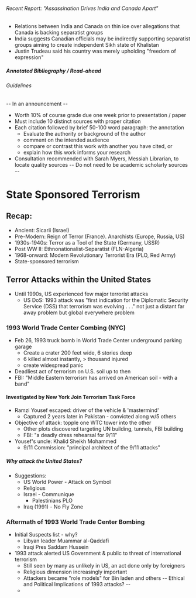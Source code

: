 ###### Recent Report: "Assassination Drives India and Canada Apart"
- Relations between India and Canada on thin ice over allegations that Canada is backing separatist groups
- India suggests Canadian officials may be indirectly supporting separatist groups aiming to create independent Sikh state of Khalistan
- Justin Trudeau said his country was merely upholding "freedom of expression"

##### Annotated Bibliography / Read-ahead
###### Guidelines
-- In an announcement --
- Worth 10% of course grade due one week prior to presentation / paper
- Must include 10 distinct sources with proper citation
- Each citation followed by brief 50-100 word paragraph: the annotation
	- Evaluate the authority or background of the author
	- comment on the intended audience
	- compare or contrast this work with another you have cited, or
	- explain how this work informs your research
- Consultation recommended with Sarah Myers, Messiah Librarian, to locate quality sources
-- Do not need to be academic scholarly sources --

# State Sponsored Terrorism
## Recap: 
- Ancient: Sicarii (Israel)
- Pre-Modern: Reign of Terror (France). Anarchists (Europe, Russia, US)
- 1930s-1940s: Terror as a Tool of the State (Germany, USSR)
- Post WW II: Ethnonationalist-Separatist (FLN-Algeria)
- 1968-onward: Modern Revolutionary Terrorist Era (PLO, Red Army)
- State-sponsored terrorism

## Terror Attacks within the United States
- Until 1990s, US experienced few major terrorist attacks
	- US DoS: 1993 attack was "first indication for the Diplomatic Security Service (DSS) that terrorism was evolving . . ." not just a distant far away problem but global everywhere problem

### 1993 World Trade Center Combing (NYC)
- Feb 26, 1993 truck bomb in World Trade Center underground parking garage
	- Create a crater 200 feet wide, 6 stories deep
	- 6 killed almost instantly, > thousand injured
	- create widespread panic
- Deadliest act of terrorism on U.S. soil up to then
- FBI: "Middle Eastern terrorism has arrived on American soil - with a band"

#### Investigated by New York Join Terrorism Task Force
- Ramzi Yousef escaped: driver of the vehicle & 'mastermind'
	- Captured 2 years later in Pakistan - convicted along w/5 others
- Objective of attack: topple one WTC tower into the other 
	- Other plots discovered targeting UN building, tunnels, FBI building
	- FBI: "a deadly dress rehearsal for 9/11"
- Yousef's uncle: Khalid Sheikh Mohammed
	- 9/11 Commission: "principal architect of the 9/11 attacks"
##### Why attack the United States?
- Suggestions:
	- US World Power - Attack on Symbol
	- Religious 
	- Israel - Communique 
		- Palestinians PLO
	- Iraq (1991) - No Fly Zone
### Aftermath of 1993 World Trade Center Bombing
- Initial Suspects list - why?
	- Libyan leader Muammar al-Qaddafi
	- Iraqi Pres Saddam Hussein
- 1993 attack alerted US Government & public to threat of international terrorism
	- Still seen by many as unlikely in US, an act done only by foreigners
	- Religious dimension increasingly important
	- Attackers became "role models" for Bin laden and others
-- Ethical and Political Implications of 1993 attacks? --
	- 